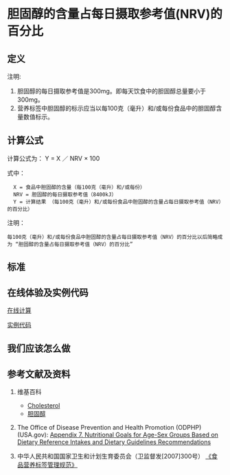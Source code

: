 # 胆固醇的含量占每日摄取参考值(NRV)的百分比

## 定义

注明:

1. 胆固醇的每日摄取参考值是300mg。即每天饮食中的胆固醇总量要小于300mg。
2. 营养标签中胆固醇的标示应当以每100克（毫升）和/或每份食品中的胆固醇含量数值标示。

## 计算公式

计算公式为： Y =  X ／ NRV × 100	

式中： 

	  X = 食品中胆固醇的含量（每100克（毫升）和/或每份）	  
      NRV = 胆固醇的每日摄取参考值（8400kJ）
	  Y = 计算结果 （每100克（毫升）和/或每份食品中胆固醇的含量占每日摄取参考值（NRV）的百分比）

注明：

	每100克（毫升）和/或每份食品中胆固醇的含量占每日摄取参考值（NRV）的百分比以后简略成为 “胆固醇的含量占每日摄取参考值（NRV）的百分比”	

## 标准

## 在线体验及实例代码

[在线计算](https://jsfiddle.net/quanbinn/0oruex3k/)

[实例代码](https://github.com/quanbinn/Basic-Health-Knowledge-We-Need-To-Learn/tree/master/code/%E4%BD%93%E9%AA%8C%E8%90%A5%E5%85%BB%E7%B4%A0%E7%9A%84%E5%90%AB%E9%87%8F%E5%8D%A0%E6%AF%8F%E6%97%A5%E6%91%84%E5%8F%96%E5%8F%82%E8%80%83%E5%80%BC(NRV)%E7%9A%84%E7%99%BE%E5%88%86%E6%AF%94/%E8%83%86%E5%9B%BA%E9%86%87)

## 我们应该怎么做

## 参考文献及资料

1. 维基百科
	- [Cholesterol](https://en.wikipedia.org/wiki/Cholesterol)
	- [胆固醇](https://zh.wikipedia.org/wiki/%E8%86%BD%E5%9B%BA%E9%86%87)

2. The Office of Disease Prevention and Health Promotion (ODPHP) (USA.gov): [Appendix 7. Nutritional Goals for Age-Sex Groups Based on Dietary Reference Intakes and Dietary Guidelines Recommendations](https://health.gov/dietaryguidelines/2015/guidelines/appendix-7/)

3. 中华人民共和国国家卫生和计划生育委员会（卫监督发[2007]300号） [《食品营养标签管理规范》](http://www.nhfpc.gov.cn/sps/s3593/200804/e6c1613d28004cf095546ab84723834b.shtml)


